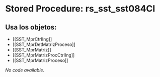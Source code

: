 # Stored Procedure: rs_sst_sst084CI

## Usa los objetos:
- [[SST_MprCtrlIng]]
- [[SST_MprDetMatrizProceso]]
- [[SST_MprMatriz]]
- [[SST_MprMatrizProcCtrlIng]]
- [[SST_MprMatrizProceso]]

*No code available.*
